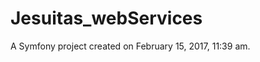 Jesuitas_webServices
====================

A Symfony project created on February 15, 2017, 11:39 am.
